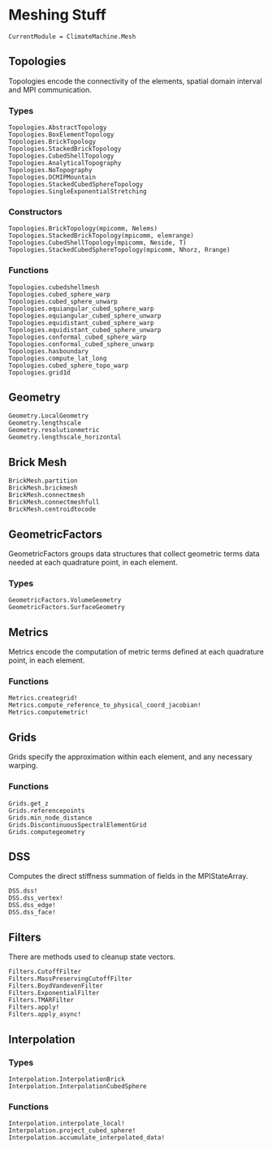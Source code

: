 # Meshing Stuff

```@meta
CurrentModule = ClimateMachine.Mesh
```

## Topologies

Topologies encode the connectivity of the elements, spatial domain interval and MPI
communication.

### Types

```@docs
Topologies.AbstractTopology
Topologies.BoxElementTopology
Topologies.BrickTopology
Topologies.StackedBrickTopology
Topologies.CubedShellTopology
Topologies.AnalyticalTopography
Topologies.NoTopography
Topologies.DCMIPMountain
Topologies.StackedCubedSphereTopology
Topologies.SingleExponentialStretching
```

### Constructors

```@docs
Topologies.BrickTopology(mpicomm, Nelems)
Topologies.StackedBrickTopology(mpicomm, elemrange)
Topologies.CubedShellTopology(mpicomm, Neside, T)
Topologies.StackedCubedSphereTopology(mpicomm, Nhorz, Rrange)
```

### Functions

```@docs
Topologies.cubedshellmesh
Topologies.cubed_sphere_warp
Topologies.cubed_sphere_unwarp
Topologies.equiangular_cubed_sphere_warp
Topologies.equiangular_cubed_sphere_unwarp
Topologies.equidistant_cubed_sphere_warp
Topologies.equidistant_cubed_sphere_unwarp
Topologies.conformal_cubed_sphere_warp
Topologies.conformal_cubed_sphere_unwarp
Topologies.hasboundary
Topologies.compute_lat_long
Topologies.cubed_sphere_topo_warp
Topologies.grid1d
```

## Geometry
```@docs
Geometry.LocalGeometry
Geometry.lengthscale
Geometry.resolutionmetric
Geometry.lengthscale_horizontal
```

## Brick Mesh

```@docs
BrickMesh.partition
BrickMesh.brickmesh
BrickMesh.connectmesh
BrickMesh.connectmeshfull
BrickMesh.centroidtocode
```

## GeometricFactors
GeometricFactors groups data structures that collect geometric terms data needed at each quadrature point, in each element.
### Types
```@docs
GeometricFactors.VolumeGeometry
GeometricFactors.SurfaceGeometry
```

## Metrics

Metrics encode the computation of metric terms defined at each quadrature point, in each element.

### Functions
```@docs
Metrics.creategrid!
Metrics.compute_reference_to_physical_coord_jacobian!
Metrics.computemetric!
```

## Grids

Grids specify the approximation within each element, and any necessary warping.

### Functions
```@docs
Grids.get_z
Grids.referencepoints
Grids.min_node_distance
Grids.DiscontinuousSpectralElementGrid
Grids.computegeometry
```

## DSS

Computes the direct stiffness summation of fields in the MPIStateArray.

```@docs
DSS.dss!
DSS.dss_vertex!
DSS.dss_edge!
DSS.dss_face!
```

## Filters

There are methods used to cleanup state vectors.

```@docs
Filters.CutoffFilter
Filters.MassPreservingCutoffFilter
Filters.BoydVandevenFilter
Filters.ExponentialFilter
Filters.TMARFilter
Filters.apply!
Filters.apply_async!
```

## Interpolation

### Types

```@docs
Interpolation.InterpolationBrick
Interpolation.InterpolationCubedSphere
```

### Functions

```@docs
Interpolation.interpolate_local!
Interpolation.project_cubed_sphere!
Interpolation.accumulate_interpolated_data!
```
